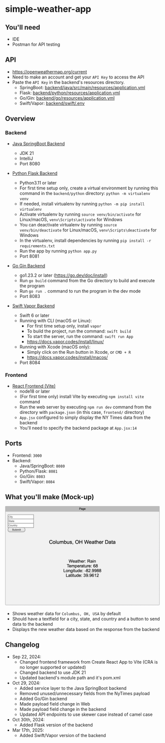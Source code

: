 # simple-weather-app

## You'll need
* IDE
* Postman for API testing

## API
* https://openweathermap.org/current
* Need to make an account and get your `API Key` to access the API
* Paste the `API Key` in the backend's resources directory.
  - SpringBoot: [backend/java/src/main/resources/application.yml](backend/java/src/main/resources/application.yml)
  - Flask: [backend/python/resources/application.yml](backend/python/resources/application.yml)
  - Go/Gin: [backend/go/resources/application.yml](backend/go/resources/application.yml)
  - Swift/Vapor: [backend/swift/.env](backend/swift/.env)

## Overview

### Backend
* [Java SpringBoot Backend](backend/java)
  - JDK 21
  - IntelliJ
  - Port 8080

* [Python Flask Backend](backend/python)
  - Python3.11 or later
  - For first time setup only, create a virtual environment by running this command in the `backend/python` directory: `python -m virtualenv venv`
  - If needed, install virtualenv by running `python -m pip install virtualenv`
  - Activate virtualenv by running `source venv/bin/activate` for Linux/macOS, `venv\Scripts\activate` for Windows
  - You can deactivate virtualenv by running `source venv/bin/deactivate` for Linux/macOS, `venv\Scripts\deactivate` for Windows
  - In the virtualenv, install dependencies by running `pip install -r requirements.txt`
  - Run the app by running `python app.py`
  - Port 8081

* [Go Gin Backend](backend/go)
  - go1.23.2 or later (https://go.dev/doc/install)
  - Run `go build` command from the Go directory to build and execute the program
  - Run `go run .` command to run the program in the dev mode
  - Port 8083

* [Swift Vapor Backend](backend/swift)
  - Swift 6 or later
  - Running with CLI (macOS or Linux):
      * For first time setup only, install `vapor`
      * To build the project, run the command: `swift build`
      * To start the server, run the command: `swift run App`
      * https://docs.vapor.codes/install/linux/
  - Running with Xcode (macOS only):
      * Simply click on the Run button in Xcode, or `CMD + R`
      * https://docs.vapor.codes/install/macos/
  - Port 8084

### Frontend
* [React Frontend (Vite)](frontend/)
  - node18 or later
  - (For first time only) install Vite by executing `npm install vite` command
  - Run the web server by executing `npm run dev` command from the directory with `package.json` (in this case, `frontend/` directory)
  - `App.jsx` configured to simply display the NY Times data from the backend
  - You'll need to specify the backend package at `App.jsx:14`

## Ports
* Frontend: `3000`
* Backend:
  - Java/SpringBoot: `8080`
  - Python/Flask: `8081`
  - Go/Gin: `8083`
  - Swift/Vapor: `8084`

## What you'll make (Mock-up)
![frontend design](frontend-design.png)
  - Shows weather data for `Columbus, OH, USA` by default
  - Should have a textfield for a city, state, and country and a button to send data to the backend
  - Displays the new weather data based on the response from the backend

## Changelog
* Sep 22, 2024:
  - Changed frontend framework from Create React App to Vite (CRA is no longer supported or updated)
  - Changed backend to use JDK 21
  - Updated backend's module path and it's pom.xml
* Oct 29, 2024:
  - Added service layer to the Java SpringBoot backend
  - Removed unused/unnecessary fields from the NyTimes payload
  - Added Go/Gin backend
  - Made payload field change in Web
  - Made payload field change in the backend
  - Updated API endpoints to use skewer case instead of camel case
* Oct 30th, 2024:
  - Added Flask version of the backend
* Mar 17th, 2025:
  - Added Swift/Vapor version of the backend
